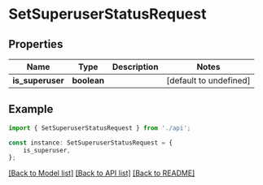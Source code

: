 # SetSuperuserStatusRequest


## Properties

Name | Type | Description | Notes
------------ | ------------- | ------------- | -------------
**is_superuser** | **boolean** |  | [default to undefined]

## Example

```typescript
import { SetSuperuserStatusRequest } from './api';

const instance: SetSuperuserStatusRequest = {
    is_superuser,
};
```

[[Back to Model list]](../README.md#documentation-for-models) [[Back to API list]](../README.md#documentation-for-api-endpoints) [[Back to README]](../README.md)
